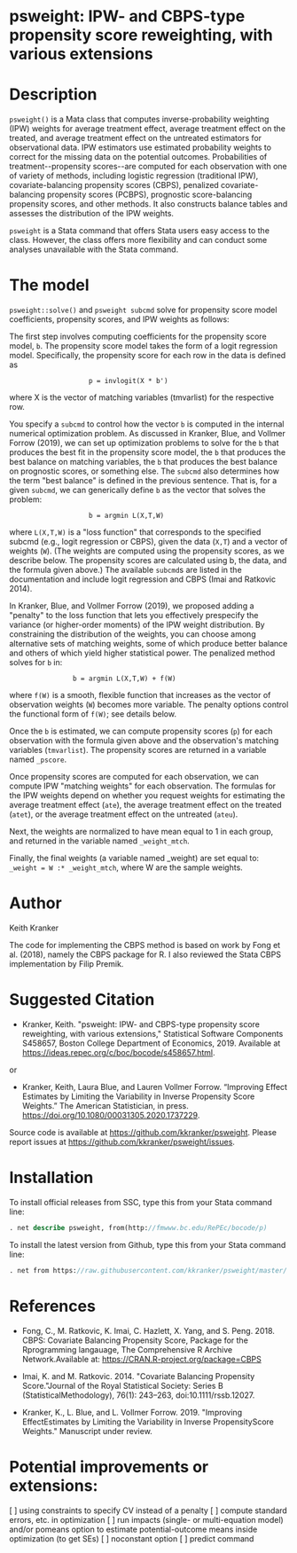 # psweight: IPW- and CBPS-type propensity score reweighting, with various extensions

# Description

`psweight()` is a Mata class that computes inverse-probability weighting (IPW)
weights for average treatment effect, average treatment effect on the treated,
and average treatment effect on the untreated estimators for observational data.
IPW estimators use estimated probability weights to correct for the missing data on the
potential outcomes. Probabilities of treatment--propensity scores--are
computed for each observation with one of variety of methods, including
logistic regression (traditional IPW), covariate-balancing propensity scores
(CBPS), penalized covariate-balancing propensity scores (PCBPS), prognostic score-balancing
propensity scores, and other methods.  It also constructs balance tables and
assesses the distribution of the IPW weights.

`psweight` is a Stata command that offers Stata users easy access to the class.
However, the class offers more flexibility and can conduct some analyses
unavailable with the Stata command.

# The model

`psweight::solve()` and `psweight subcmd` solve for propensity score model
coefficients, propensity scores, and IPW weights as follows:

The first step involves computing coefficients for the propensity
score model, `b`.  The propensity score model takes the form of a logit
regression model.  Specifically, the propensity score for each row in
the data is defined as

```
                    p = invlogit(X * b')
```

where X is the vector of matching variables (tmvarlist) for the
respective row.

You specify a `subcmd` to control how the vector `b` is computed in the
internal numerical optimization problem.  As discussed in Kranker,
Blue, and Vollmer Forrow (2019), we can set up optimization problems
to solve for the `b` that produces the best fit in the propensity score
model, the `b` that produces the best balance on matching variables, the `b`
that produces the best balance on prognostic scores, or something
else.  The `subcmd` also determines how the term "best balance" is
defined in the previous sentence.  That is, for a given `subcmd`, we
can generically define `b` as the vector that solves the problem:

```
                    b = argmin L(X,T,W)
```

where `L(X,T,W)` is a "loss function" that corresponds to the specified
subcmd (e.g., logit regression or CBPS), given the data (`X,T`) and a
vector of weights (`W`).  (The weights are computed using the propensity
scores, as we describe below.  The propensity scores are calculated
using b, the data, and the formula given above.) The available `subcmd`s
are listed in the documentation and include logit regression and
CBPS (Imai and Ratkovic 2014).

In Kranker, Blue, and Vollmer Forrow (2019), we proposed adding a
"penalty" to the loss function that lets you effectively
prespecify the variance (or higher-order moments) of the IPW weight
distribution.  By constraining the distribution of the weights, you
can choose among alternative sets of matching weights, some of which
produce better balance and others of which yield higher statistical
power.  The penalized method solves for `b` in:

```
                b = argmin L(X,T,W) + f(W)
```

where `f(W)` is a smooth, flexible function that increases as the vector
of observation weights (`W`) becomes more variable.  The penalty
options control the functional form of `f(W)`; see details below.

Once the `b` is estimated, we can compute propensity scores (`p`) for
each observation with the formula given above and the observation's
matching variables (`tmvarlist`).  The propensity scores are returned
in a variable named `_pscore`.

Once propensity scores are computed for each observation, we can
compute IPW "matching weights" for each observation.  The formulas
for the IPW weights depend on whether you request weights for
estimating the average treatment effect (`ate`), the average treatment
effect on the treated (`atet`), or the average treatment effect on the
untreated (`ateu`).

Next, the weights are normalized to have mean equal to 1 in each
group, and returned in the variable named `_weight_mtch`.

Finally, the final weights (a variable named _weight) are set equal
to: `_weight = W :* _weight_mtch`, where W are the sample weights.


# Author

Keith Kranker

The code for implementing the CBPS method is based on work by Fong et al.
(2018), namely the CBPS package for R.  I also reviewed the Stata CBPS
implementation by Filip Premik.


# Suggested Citation

* Kranker, Keith. "psweight: IPW- and CBPS-type propensity score reweighting, with various extensions," Statistical Software Components S458657, Boston College Department of Economics, 2019. Available at https://ideas.repec.org/c/boc/bocode/s458657.html.

or

* Kranker, Keith, Laura Blue, and Lauren Vollmer Forrow. “Improving Effect Estimates by Limiting the Variability in Inverse Propensity Score Weights.” The American Statistician, in press. https://doi.org/10.1080/00031305.2020.1737229.

Source code is available at https://github.com/kkranker/psweight.
Please report issues at  https://github.com/kkranker/psweight/issues.

# Installation

To install official releases from SSC, type this from your Stata command line:

```stata
. net describe psweight, from(http://fmwww.bc.edu/RePEc/bocode/p)
```

To install the latest version from Github, type this from your Stata command line:

```stata
. net from https://raw.githubusercontent.com/kkranker/psweight/master/
```


# References

* Fong, C., M. Ratkovic, K. Imai, C. Hazlett, X. Yang, and S. Peng.  2018. CBPS: Covariate Balancing Propensity Score, Package for the Rprogramming langauage, The Comprehensive R Archive Network.Available at: https://CRAN.R-project.org/package=CBPS

* Imai, K. and M. Ratkovic.  2014.  "Covariate Balancing Propensity Score."Journal of the Royal Statistical Society: Series B (StatisticalMethodology), 76(1): 243–263, doi:10.1111/rssb.12027.

* Kranker, K., L. Blue, and L. Vollmer Forrow.  2019.  "Improving EffectEstimates by Limiting the Variability in Inverse PropensityScore Weights." Manuscript under review.

# Potential improvements or extensions:
[ ] using constraints to specify CV instead of a penalty
[ ] compute standard errors, etc. in optimization
[ ] run impacts (single- or multi-equation model) and/or pomeans option to estimate potential-outcome means inside optimization (to get SEs)
[ ] noconstant option
[ ] predict command

